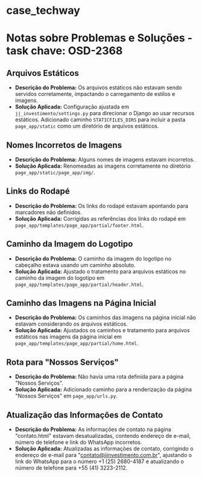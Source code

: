 # case_techway

# Notas sobre Problemas e Soluções - task chave: OSD-2368

## Arquivos Estáticos
- **Descrição do Problema:** Os arquivos estáticos não estavam sendo servidos corretamente, impactando o carregamento de estilos e imagens.
- **Solução Aplicada:** Configuração ajustada em `jj_investimento/settings.py` para direcionar o Django ao usar recursos estáticos. Adicionado caminho `STATICFILES_DIRS` para incluir a pasta `page_app/static` como um diretório de arquivos estáticos.

## Nomes Incorretos de Imagens
- **Descrição do Problema:** Alguns nomes de imagens estavam incorretos.
- **Solução Aplicada:** Renomeadas as imagens corretamente no diretório `page_app/static/page_app/img/`.

## Links do Rodapé
- **Descrição do Problema:** Os links do rodapé estavam apontando para marcadores não definidos.
- **Solução Aplicada:** Corrigidas as referências dos links do rodapé em `page_app/templates/page_app/partial/footer.html`.

## Caminho da Imagem do Logotipo
- **Descrição do Problema:** O caminho da imagem do logotipo no cabeçalho estava usando um caminho absoluto.
- **Solução Aplicada:** Ajustado o tratamento para arquivos estáticos no caminho da imagem do logotipo em `page_app/templates/page_app/partial/header.html`.

## Caminho das Imagens na Página Inicial
- **Descrição do Problema:** Os caminhos das imagens na página inicial não estavam considerando os arquivos estáticos.
- **Solução Aplicada:** Ajustados os caminhos e tratamento para arquivos estáticos nas imagens da página inicial em `page_app/templates/page_app/partial/home.html`.

## Rota para "Nossos Serviços"
- **Descrição do Problema:** Não havia uma rota definida para a página "Nossos Serviços".
- **Solução Aplicada:** Adicionado caminho para a renderização da página "Nossos Serviços" em `page_app/urls.py`.

## Atualização das Informações de Contato
- **Descrição do Problema:** As informações de contato na página "contato.html" estavam desatualizadas, contendo endereço de e-mail, número de telefone e link do WhatsApp incorretos.
- **Solução Aplicada:** Atualizadas as informações de contato, corrigindo o endereço de e-mail para "contato@jjinvestimento.com.br", ajustando o link do WhatsApp para o número +1 (25) 2680-4187 e atualizando o número de telefone para +55 (41) 3223-2112.
